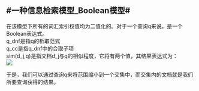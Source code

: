 #一种信息检索模型_Boolean模型#
-------------------------------

在该模型下所有的词汇索引权值均为二值化的。对于一个查询q来说，是一个Boolean表达式。  
q_dnf是指q的析取范式  
q_cc是指q_dnf中的合取子项  
sim(d_j,q)是指文档d_j与q的相似程度，它将有两个值，其结果表达式为：  
![][1]

[1]: http://chart.googleapis.com/chart?cht=tx&chl=sim(d_j,q)=\{{1%20\exists%20q_{cc}%20\in%20q_{dnf}\cdot(\forall%20k_i,g_i(d_j)=g_i(q_{cc}))}%20\\%20{0%20otherwise}

于是，我们可以通过查询q来将范围缩小到一个交集中，而交集内的文档就是我们所要查询获得的结果。
